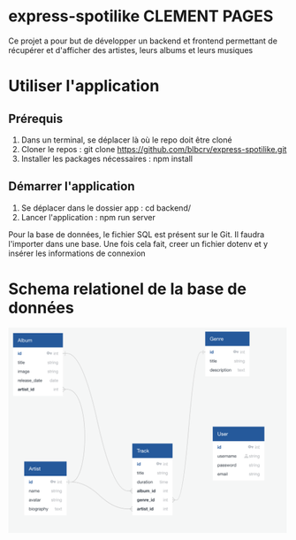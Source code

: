 # express-spotilike CLEMENT PAGES

  Ce projet a pour but de développer un backend et frontend permettant de récupérer et d'afficher des artistes, leurs albums et leurs musiques

# Utiliser l'application
## Prérequis
  1. Dans un terminal, se déplacer là où le repo doit être cloné
  2. Cloner le repos : git clone https://github.com/blbcrv/express-spotilike.git
  3. Installer les packages nécessaires : npm install

## Démarrer l'application
  1. Se déplacer dans le dossier app : cd backend/
  2. Lancer l'application : npm run server

  Pour la base de données, le fichier SQL est présent sur le Git. Il faudra l'importer dans une base.
  Une fois cela fait, creer un fichier dotenv et y insérer les informations de connexion

# Schema relationel de la base de données
<img src="./diagram_express.png">


